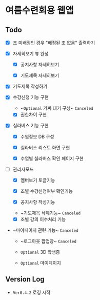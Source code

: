 # 여름수련회용 웹앱

## Todo

- [x] 조 미배정인 경우 "배정된 조 없음" 출력하기

- [x] 자세히보기 뷰 완성

  - [x] 공지사항 자세히보기

  - [x] 기도제목 자세히보기

- [x] 기도제목 작성하기

- [x] 수강신청 기능 구현

  - ~`Optional` 가짜 대기 구성~ `Canceled`

  - [x] 권한차이 구현

- [x] 실라버스 기능 구현

  - [x] 수업정보 DB 구성

  - [x] 실라버스 리스트 화면 구현

  - [x] 수업별 실라버스 확인 페이지 구현

- [ ] 관리자모드

  - [x] 멤버보기 토글기능

  - [x] 조별 수강신청여부 확인기능

  - [x] 공지사항 작성기능

  - ~기도제목 삭제기능~ `Canceled`

  - [x] 조별 강의 이수처리 기능

- ~마이페이지 관련 기능~ `Canceled`

  - ~로그아웃 팝업창~ `Canceled`

  - `Optional` 3D 학생증

  - `Optional` 마이페이지

## Version Log

- `Ver0.4.2` 로깅 시작
